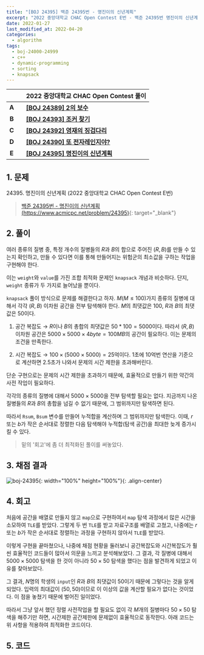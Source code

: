 ```yaml
---
title: "[BOJ 24395] 백준 24395번 - 명진이의 신년계획"
excerpt: "2022 중앙대학교 CHAC Open Contest E번 - 백준 24395번 명진이의 신년계획 풀이"
date: 2022-01-27
last_modified_at: 2022-04-20
categories:
  - algorithm
tags:
  - boj-24000-24999
  - c++
  - dynamic-programming
  - sorting
  - knapsack
---
```


|||2022 중앙대학교 CHAC Open Contest 풀이|
|:---:|:---:|:---|
|**A**||**[[BOJ 24389] 2의 보수](https://burningfalls.github.io/algorithm/boj-24389/)**|
|**B**||**[[BOJ 24393] 조커 찾기](https://burningfalls.github.io/algorithm/boj-24393/)**|
|**C**||**[[BOJ 24392] 영재의 징검다리](https://burningfalls.github.io/algorithm/boj-24392/)**|
|**D**||**[[BOJ 24390] 또 전자레인지야?](https://burningfalls.github.io/algorithm/boj-24390/)**|
|**E**||**[[BOJ 24395] 명진이의 신년계획](https://burningfalls.github.io/algorithm/boj-24395/)**|

## 1. 문제
$24395$. 명진이의 신년계획 (2022 중앙대학교 CHAC Open Contest E번)

> [백준 24395번 - 명진이의 신년계획 (https://www.acmicpc.net/problem/24395)](https://www.acmicpc.net/problem/24395){: target="_blank"}

## 2. 풀이

여러 종류의 질병 중, 특정 개수의 질병들의 $R$과 $B$의 합으로 주어진 $(R, B)$를 만들 수 있는지 확인하고, 만들 수 있다면 이를 통해 만들어지는 위험군의 최소값을 구하는 작업을 구현해야 한다. 

이는 `weight`와 `value`를 가진 조합 최적화 문제인 `knapsack` 개념과 비슷하다. 단지, `weight` 종류가 두 가지로 늘어났을 뿐이다.

`knapsack` 풀이 방식으로 문제를 해결한다고 하자. $M(M\leq 100)$가지 종류의 질병에 대해서 각각 $(R, B)$ 이차원 공간을 전부 탐색해야 한다. $M$의 최댓값은 $100$, $R$과 $B$의 최댓값은 $50$이다.

1.	공간 복잡도 $\rightarrow$ $R$이나 $B$의 총합의 최댓값은 $50*100=5000$이다. 따라서 $(R, B)$ 이차원 공간은 $5000\times 5000\times 4byte=100MB$의 공간이 필요하다. 이는 문제의 조건을 만족한다. 

2.	시간 복잡도 $\rightarrow$ $100 \times (5000 \times 5000) = 25$억이다. $1$초에 $10$억번 연산을 기준으로 계산하면 $2.5$초가 나와서 문제의 시간 제한을 초과해버린다.

단순 구현으로는 문제의 시간 제한을 초과하기 때문에, 효율적으로 만들기 위한 약간의 사전 작업이 필요하다. 

각각의 종류의 질병에 대해서 $5000 \times 5000$을 전부 탐색할 필요는 없다. 지금까지 나온 질병들의 $R$과 $B$의 총합을 넘길 수 없기 때문에, 그 범위까지만 탐색하면 된다. 

따라서 `Rsum`, `Bsum` 변수를 만들어 누적합을 계산하며 그 범위까지만 탐색한다. 이때, $r$ 또는 $b$가 작은 순서대로 정렬한 다음 탐색해야 누적합(탐색 공간)을 최대한 늦게 증가시킬 수 있다.

> 밑의 '회고'에 좀 더 최적화된 풀이를 써놓았다.

## 3. 채점 결과

![boj-24395](https://user-images.githubusercontent.com/30232837/161173857-4aea315c-487d-447b-91aa-26aacbecdc9b.png "boj-24395"){: width="100%" height="100%"}{: .align-center}

## 4. 회고

처음에 공간을 배열로 만들지 않고 `map`으로 구현하여서 `map` 탐색 과정에서 많은 시간을 소모하여 `TLE`를 받았다. 그렇게 두 번 `TLE`를 받고 자료구조를 배열로 고쳤고, 나중에는 $r$ 또는 $b$가 작은 순서대로 정렬하는 과정을 구현하지 않아서 `TLE`를 받았다.

이렇게 구현을 끝마쳤으나, 나중에 채점 현황을 둘러보니 공간복잡도와 시간복잡도가 훨씬 효율적인 코드들이 많아서 의문을 느끼고 분석해보았다. 그 결과, 각 질병에 대해서 $5000 \times 5000$ 탐색을 한 것이 아니라 $50 \times 50$ 탐색을 했다는 점을 발견하게 되었고 이유를 찾아보았다.

그 결과, $N$명의 학생의 `input`인 $R$과 $B$의 최댓값이 $50$이기 때문에 그렇다는 것을 알게 되었다. 입력의 최대값이 $(50, 50)$이므로 이 이상의 값을 계산할 필요가 없다는 것이었다. 이 점을 놓쳤기 때문에 벌어진 일이었다.

따라서 그냥 앞서 했던 정렬 사전작업을 할 필요도 없이 각 $M$개의 질병마다 $50 \times 50$ 탐색을 해주기만 하면, 시간제한 공간제한에 문제없이 효율적으로 동작한다. 아래 코드는 위 사항을 적용하여 최적화한 코드이다.

## 5. 코드

<script src="https://gist.github.com/BurningFalls/2362edd127ed2489a02b849caf432232.js"></script>
